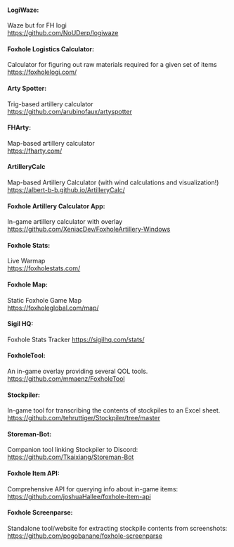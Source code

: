 #### LogiWaze:  
Waze but for FH logi  
https://github.com/NoUDerp/logiwaze

#### Foxhole Logistics Calculator:  
Calculator for figuring out raw materials required for a given set of items  
https://foxholelogi.com/

#### Arty Spotter:  
Trig-based artillery calculator  
https://github.com/arubinofaux/artyspotter

#### FHArty:  
Map-based artillery calculator  
https://fharty.com/

#### ArtilleryCalc
Map-based Artillery Calculator (with wind calculations and visualization!)
https://albert-b-b.github.io/ArtilleryCalc/

#### Foxhole Artillery Calculator App:  
In-game artillery calculator with overlay  
https://github.com/XeniacDev/FoxholeArtillery-Windows

#### Foxhole Stats:  
Live Warmap  
https://foxholestats.com/

#### Foxhole Map:  
Static Foxhole Game Map  
https://foxholeglobal.com/map/

#### Sigil HQ:
Foxhole Stats Tracker
https://sigilhq.com/stats/

#### FoxholeTool:  
An in-game overlay providing several QOL tools.  
https://github.com/mmaenz/FoxholeTool

#### Stockpiler:  
In-game tool for transcribing the contents of stockpiles to an Excel sheet.  
https://github.com/tehruttiger/Stockpiler/tree/master

#### Storeman-Bot:  
Companion tool linking Stockpiler to Discord:  
https://github.com/Tkaixiang/Storeman-Bot  

#### Foxhole Item API:  
Comprehensive API for querying info about in-game items:  
https://github.com/joshuaHallee/foxhole-item-api

#### Foxhole Screenparse:  
Standalone tool/website for extracting stockpile contents from screenshots:  
https://github.com/pogobanane/foxhole-screenparse
